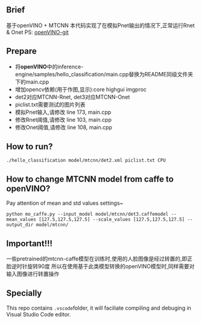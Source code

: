 ## Brief
基于openVINO + MTCNN
本代码实现了在模拟Pnet输出的情况下,正常运行Rnet & Onet
PS: [openVINO-git](https://github.com/openvinotoolkit/dldt)

## Prepare
* 将**openVINO**中的inference-engine/samples/hello_classification/main.cpp替换为README同级文件夹下的main.cpp
* 增加opencv依赖(用于作图,显示):core highgui imgproc
* det2对应MTCNN-Rnet, det3对应MTCNN-Onet
* piclist.txt需要测试的图片列表
* 模拟Pnet输入,请修改 line 173, main.cpp
* 修改Rnet阈值,请修改 line 103, main.cpp
* 修改Onet阈值,请修改 line 108, main.cpp

## How to run?
```
./hello_classification model/mtcnn/det2.xml piclist.txt CPU
```

## How to change MTCNN model from caffe to openVINO?
Pay attention of mean and std values settings~
```
python mo_caffe.py --input_model model/mtcnn/det3.caffemodel --mean_values [127.5,127.5,127.5] --scale_values [127.5,127.5,127.5] --output_dir model/mtcnn/
```

## Important!!!
一些pretrained的mtcnn-caffe模型在训练时,使用的人脸图像是经过转置的,即正脸逆时针旋转90度
所以在使用基于此类模型转换的openVINO模型时,同样需要对输入图像进行转置操作

## Specially
This repo contains ```.vscode```folder, it will faciliate compiling and debuging in Visual Studio Code editor.